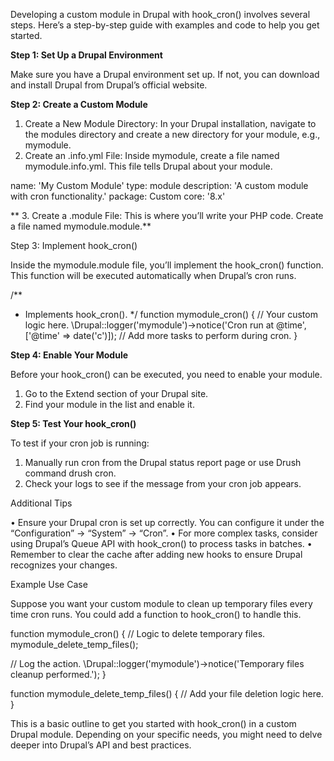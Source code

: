 Developing a custom module in Drupal with hook_cron() involves several steps. Here’s a step-by-step guide with examples and code to help you get started.

**Step 1: Set Up a Drupal Environment**

Make sure you have a Drupal environment set up. If not, you can download and install Drupal from Drupal’s official website.

**Step 2: Create a Custom Module**

 1. Create a New Module Directory: In your Drupal installation, navigate to the modules directory and create a new directory for your module, e.g., mymodule.
 2. Create an .info.yml File: Inside mymodule, create a file named mymodule.info.yml. This file tells Drupal about your module.

name: 'My Custom Module'
type: module
description: 'A custom module with cron functionality.'
package: Custom
core: '8.x'


** 3. Create a .module File: This is where you’ll write your PHP code. Create a file named mymodule.module.**

Step 3: Implement hook_cron()

Inside the mymodule.module file, you’ll implement the hook_cron() function. This function will be executed automatically when Drupal’s cron runs.

/**
 * Implements hook_cron().
 */
function mymodule_cron() {
 // Your custom logic here.
 \Drupal::logger('mymodule')->notice('Cron run at @time', ['@time' => date('c')]);
 // Add more tasks to perform during cron.
}

**Step 4: Enable Your Module**

Before your hook_cron() can be executed, you need to enable your module.

 1. Go to the Extend section of your Drupal site.
 2. Find your module in the list and enable it.

**Step 5: Test Your hook_cron()**

To test if your cron job is running:

 1. Manually run cron from the Drupal status report page or use Drush command drush cron.
 2. Check your logs to see if the message from your cron job appears.

Additional Tips

 • Ensure your Drupal cron is set up correctly. You can configure it under the “Configuration” -> “System” -> “Cron”.
 • For more complex tasks, consider using Drupal’s Queue API with hook_cron() to process tasks in batches.
 • Remember to clear the cache after adding new hooks to ensure Drupal recognizes your changes.

Example Use Case

Suppose you want your custom module to clean up temporary files every time cron runs. You could add a function to hook_cron() to handle this.

function mymodule_cron() {
 // Logic to delete temporary files.
 mymodule_delete_temp_files();

 // Log the action.
 \Drupal::logger('mymodule')->notice('Temporary files cleanup performed.');
}

function mymodule_delete_temp_files() {
 // Add your file deletion logic here.
}

This is a basic outline to get you started with hook_cron() in a custom Drupal module. Depending on your specific needs, you might need to delve deeper into Drupal’s API and best practices.
